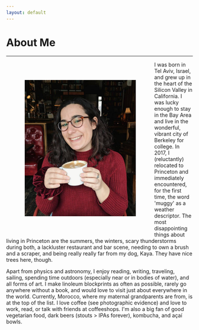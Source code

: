 ```yaml
---
layout: default
---
```


# About Me
---
<img src="figures/portrait.jpg" alt="me" align="left" hspace="50" vspace="50" width="300px"/>
I was born in Tel Aviv, Israel, and grew up in the heart of the Silicon Valley in California. I was lucky enough to stay in the Bay Area and live in the wonderful, vibrant city of Berkeley for college. In 2017, I (reluctantly) relocated to Princeton and immediately encountered, for the first time, the word 'muggy' as a weather descriptor. The most disappointing things about living in Princeton are the summers, the winters, scary thunderstorms during both, a lackluster restaurant and bar scene, needing to own a brush and a scraper, and being really really far from my dog, Kaya. They have nice trees here, though.

Apart from physics and astronomy, I enjoy reading, writing, traveling, sailing, spending time outdoors (especially near or in bodies of water), and all forms of art. I make linoleum blockprints as often as possible, rarely go anywhere without a book, and would love to visit just about everywhere in the world. Currently, Morocco, where my maternal grandparents are from, is at the top of the list. I love coffee (see photographic evidence) and love to work, read, or talk with friends at coffeeshops. I'm also a big fan of good vegetarian food, dark beers (stouts > IPAs forever), kombucha, and açaí bowls.
